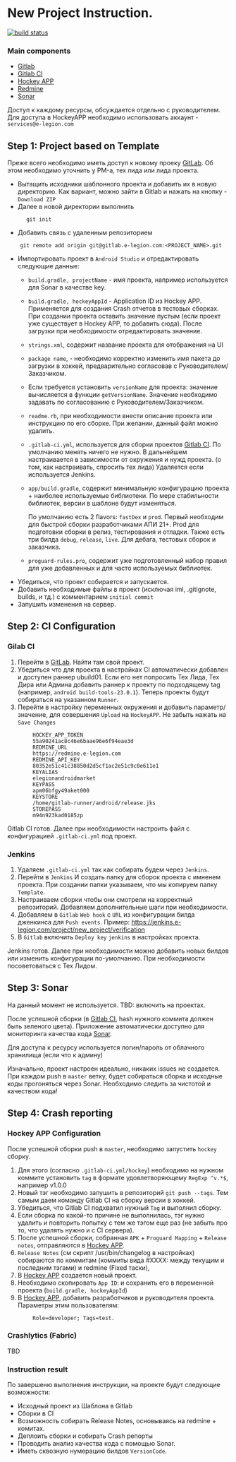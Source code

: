 # New Project Instruction.


[![build status](https://gitlab.e-legion.com/android/template/badges/master/build.svg)](https://gitlab.e-legion.com/android/template/commits/master)

### Main components
* [Gitlab](https://gitlab.e-legion.com/) 
* [Gitlab CI](https://gitlab.e-legion.com/ci) 
* [Hockey APP](https://rink.hockeyapp.net) 
* [Redmine](https://redmine.e-legion.com/projects/android) 
* [Sonar](https://sonar.e-legion.com/) 

Доступ к каждому ресурсы, обсуждается отдельно с руководителем. Для доступа в HockeyAPP необходимо использовать аккаунт - `services@e-legion.com`

## Step 1: Project based on Template
Преже всего необходимо иметь доступ к новому проеку [GitLab](https://gitlab.e-legion.com). Об этом необходимо уточнить у PM-а, тех лида или лида проекта.

* Вытащить исходники шаблонного проекта и добавить их в новую директорию. Как вариант, можно зайти в Gitlab и нажать на кнопку - `Download ZIP`
* Далее в новой директории выполнить 

```
      git init 
```
* Добавить связь с удаленным репозиторием

```
    git remote add origin git@gitlab.e-legion.com:<PROJECT_NAME>.git
```

* Импортировать проект в `Android Studio` и отредактировать следующие данные:
    * `build.gradle, projectName` - имя проекта, например используется для Sonar в качестве key.
    * `build.gradle, hockeyAppId` - Application ID из Hockey APP. Применяется для создания Crash отчетов в тестовых сборках. При создании проекта оставить значение пустым (если проект уже существует в Hockey APP, то добавить сюда). После загрузки при необходимости отредактировать значение.
    * `strings.xml`, содержит название проекта для отображения на UI
    * `package name`, - необходимо корректно изменить имя пакета до загрузки в хоккей, предварительно согласовав с Руководителем/Заказчиком.
    *  Если требуется установить `versionName` для проекта: значение вычисляется в функции `getVersionName`. Значение необходимо задавать по согласованию с Руководителем/Заказчиком.
    * `readme.rb`, при необходимости внести описание проекта или инструкцию по его сборке. При желании, данный файл можно удалить. 
    * `.gitlab-ci.yml`, используется для сборки проектов [Gitlab CI](https://gitlab.e-legion.com/ci). По умолчанию менять ничего не нужно. В дальнейшем настраивается в зависимости от окружения и нужд проекта. (о том, как настраивать, спросить тех лида) Удаляется если используется Jenkins.
    * `app/build.gradle`, содержит минимальную конфигурацию проекта + наиболее используемые библиотеки. По мере стабильности библиотек, версии в шаблоне будут изменяться.

        По умолчанию есть 2 flavors: `fastDex` и `prod`. Первый необходим для быстрой сборки разработчиками АПИ 21+. Prod для подготовки сборки в релиз, тестирования и отладки. Также есть три билда `debug`, `release`, `live`. Для дебага, тестовых сборок и заказчика.
    * `proguard-rules.pro`, содержит уже подготовленный набор правил для уже добавленных и для часто используемых библиотек.
* Убедиться, что проект собирается и запускается.
* Добавить необходимые файлы в проект (исключая iml, .gitignote, builds, и тд.) с комментарием `initial commit`
* Запушить изменения на сервер.

## Step 2: CI Configuration

### Gilab CI
1. Перейти в [GitLab](https://gitlab.e-legion.com). Найти там свой проект.
2. Убедиться что для проекта в настройках CI автоматически добавлен и доступен раннер ubuild01. Если его нет попросить Тех Лида, Тех Дира или Админа добавить раннер к проекту по подходящему tag (например, `android build-tools-23.0.1`). Теперь проекты будут собираться на указанном `Runner`. 
3. Перейти в настройку переменных окружения и добавить параметр/значение, для совершения `Upload` на `HockeyAPP`. Не забыть нажать на `Save Changes`

```
    	HOCKEY_APP_TOKEN
    	55a90241ac8c46e6baae96e6f94eae3d
    	REDMINE_URL
	 	https://redmine.e-legion.com
	 	REDMINE_API_KEY
	 	80352e51c41c38850d2d5cf1ac2e51c9c0e611e1
	 	KEYALIAS
	 	elegionandroidmarket
	 	KEYPASS
 	 	apm06bfgy49aket000
 	 	KEYSTORE
 	 	/home/gitlab-runner/android/release.jks
 	 	STOREPASS
 	 	m94n923kad0185zp
``` 

Gitlab CI готов. Далее при необходимости настроить файл с конфигурацией `.gitlab-ci.yml` под проект.

### Jenkins

1. Удаляем `.gitlab-ci.yml` так как собирать будем через `Jenkins`.
2. Перейти в `Jenkins` И создать папку для сборок проекта с имненем проекта. При создании папки указываем, что мы копируем папку `Template`.
3. Настраиваем сборки чтобы они смотрели на корректный репозиторий. Добавляем дополнительные шаги при необходимости.
4. Добавляем в `Gitlab` `Web hook` с `URL` из конфигурации билда дженкинса для `Push events`. Пример: https://jenkins.e-legion.com/project/new_project/verification
5. В `Gitlab` включить `Deploy key` `jenkins` в настройках проекта.

Jenkins готов. Далее при необходимости можно добавить новых билдов или изменить конфигурации по-умолчанию. При необходимости посоветоваться с Тех Лидом.

## Step 3: Sonar
На данный момент не используется. TBD: включить на проектах.

После успешной сборки (в [Gitlab CI](https://gitlab.e-legion.com/ci), hash нужного коммита должен быть зеленого цвета). Приложение автоматически доступно для мониторинга качества кода [Sonar](https://sonar.e-legion.com/).

Для доступа к ресурсу используется логин/пароль от облачного хранилища (если что к админу)

Изначально, проект настроен идеально, никаких issues не создается. При каждом push в `master` ветку, будет собираться сборка и исходные коды прогоняться через Sonar. Необходимо следить за чистотой и качеством кода!

## Step 4: Crash reporting

### Hockey APP Configuration
После успешной сборки push в `master`, необходимо запустить `hockey` сборку.

1. Для этого (согласно `.gitlab-ci.yml/hockey`) необходимо на нужном коммите установить `tag` в формате удовлетворяющему `RegExp ^v.*$`, например v1.0.0
2. Новый тэг необходимо запушить в репозиторий `git push --tags`. Тем самым даем команду Gitlab CI на сборку версии в хоккей.
3. Убедиться, что Gitlab CI подхватил нужный `Tag` и выполнил сборку.
4. Если сборка по какой-то причине не выполнилась, тэг нужно удалить и повторить попытку с тем же тэгом еще раз (не забыть про то, что удалять нужно и с CI сервера).
5. После успешной сборки, собранная `APK` + `Proguard Mapping` + `Release notes`, отправляются в [Hockey APP](https://rink.hockeyapp.net).
6. `Release Notes` (см скрипт /usr/bin/changelog в настройках) собираются по коммитам (коммиты вида #XXXX: между текущим и последним тэгами) и redmine (Fixed таски), 
7. В [Hockey APP](https://rink.hockeyapp.net)  создается новый проект.
8. Необходимо скопировать `App ID`: и сохранить его в переменной проекта (`build.gradle, hockeyAppId`)
9. В [Hockey APP](https://rink.hockeyapp.net), добавить разработчиков и руководителя проекта. Параметры этим пользователям: 

```
        Role=developer; Tags=test.
```

### Crashlytics (Fabric)

TBD

### Instruction result
По завершеню выполнения инструкции, на проекте будут следующие возможности:
* Исходный проект из Шаблона в Gitlab
* Сборки в CI
* Возможность собирать Release Notes, основываясь на redmine + комитах.
* Деплоить сборки и собирать Crash репорты
* Проводить анализ качества кода с помощью Sonar.
* Иметь сквозную нумерацию билдов `VersionCode`.
